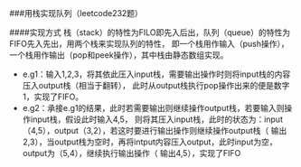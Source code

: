 ###用栈实现队列（leetcode232题）

####实现方式
    栈（stack）的特性为FILO即先入后出，队列（queue）的特性为FIFO先入先出，用两个栈来实现队列的特性，
    即一个栈用作输入（push操作），一个栈用作输出（pop和peek操作），其中栈由静态数组实现。
    
- e.g1：输入1,2,3，将其依此压入input栈，需要输出操作时则将input栈的内容压入output栈（相当于翻转），
此时从output栈执行pop操作出来的便是数字1，实现了FIFO。
- e.g2：承接e.g1的结果，此时若需要输出则继续操作output栈，若要输入则操作input栈，假设此时输入4,5，
则将其压入input栈，此时的状态为：input（4,5），output（3,2），若这时要进行输出操作则继续操作output栈（
输出2,3），当output栈为空时，再将intput内容压入output，此时input为空，output为（5,4），继续执行输出操作（
输出4,5），实现了FIFO

    